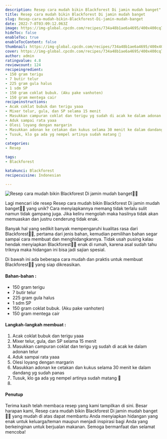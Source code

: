 ```yaml
---
description: Resep cara mudah bikin Blackforest Di jamin mudah banget"
title: Resep cara mudah bikin Blackforest Di jamin mudah banget
slug: Resep-cara-mudah-bikin-Blackforest-Di-jamin-mudah-banget
date: 2022-7-8T03:09:12.063Z
image: https://img-global.cpcdn.com/recipes/734a48b1ae6a4695/400x400cq70/photo.jpg
hideToc: false
enableToc: true
enableTocContent: false
thumbnail: https://img-global.cpcdn.com/recipes/734a48b1ae6a4695/400x400cq70/photo.jpg
cover: https://img-global.cpcdn.com/recipes/734a48b1ae6a4695/400x400cq70/photo.jpg
author: admin
ratingvalue: 4.8
reviewcount: 124
recipeingredient:
- 150 gram terigu
- 7 butir telur
- 225 gram gula halus
- 1 sdm SP
- 150 gram coklat bubuk. (Aku pake vanhoten)
- 150 gram mentega cair
recipeinstructions:
- Acak coklat bubuk dan terigu yaaa
- Mixer telur, gula, dan SP selama 15 menit
- Masukkan campuran coklat dan terigu yg sudah di acak ke dalam adonan telur
- Aduk sampai rata yaaa
- Olesi loyang dengan margarin
- Masukkan adonan ke cetakan dan kukus selama 30 menit ke dalam dandang yg sudah panas
- Tusuk, klo ga ada yg nempel artinya sudah matang 🍰
- 
categories:
- Resep

tags:
- Blackforest

katakunci: Blackforest
recipecuisine: Indonesian

---
```


![Resep cara mudah bikin Blackforest Di jamin mudah banget👩‍🍳](https://img-global.cpcdn.com/recipes/734a48b1ae6a4695/400x400cq70/photo.jpg)

Lagi mencari ide resep Resep cara mudah bikin Blackforest Di jamin mudah banget👩‍🍳 yang unik? Cara menyiapkannya memang tidak terlalu sulit namun tidak gampang juga. Jika keliru mengolah maka hasilnya tidak akan memuaskan dan justru cenderung tidak enak.

Banyak hal yang sedikit banyak mempengaruhi kualitas rasa dari Blackforest👩‍🍳, pertama dari jenis bahan, kemudian pemilihan bahan segar sampai cara membuat dan menghidangkannya. Tidak usah pusing kalau hendak menyiapkan Blackforest👩‍🍳 enak di rumah, karena asal sudah tahu triknya maka hidangan ini bisa jadi sajian spesial.

Di bawah ini ada beberapa cara mudah dan praktis untuk membuat Blackforest👩‍🍳 yang siap dikreasikan.

<!--inarticleads1-->

#### Bahan-bahan :

- 150 gram terigu
- 7 butir telur
- 225 gram gula halus
- 1 sdm SP
- 150 gram coklat bubuk. (Aku pake vanhoten)
- 150 gram mentega cair

<!--inarticleads2-->

#### Langkah-langkah membuat :

1. Acak coklat bubuk dan terigu yaaa
1. Mixer telur, gula, dan SP selama 15 menit
1. Masukkan campuran coklat dan terigu yg sudah di acak ke dalam adonan telur
1. Aduk sampai rata yaaa
1. Olesi loyang dengan margarin
1. Masukkan adonan ke cetakan dan kukus selama 30 menit ke dalam dandang yg sudah panas
1. Tusuk, klo ga ada yg nempel artinya sudah matang 🍰
1. 

#### Penutup

Terima kasih telah membaca resep yang kami tampilkan di sini. Besar harapan kami, Resep cara mudah bikin Blackforest Di jamin mudah banget👩‍🍳 yang mudah di atas dapat membantu Anda menyiapkan hidangan yang enak untuk keluarga/teman maupun menjadi inspirasi bagi Anda yang berkeinginan untuk berjualan makanan. Semoga bermanfaat dan selamat mencoba!